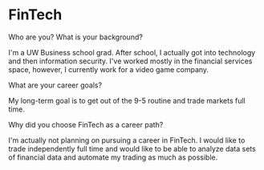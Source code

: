 # FinTech

Who are you? What is your background?

I'm a UW Business school grad. After school, I actually got into technology and then information security. I've worked mostly in the financial services space, however, I currently work for a video game company.

What are your career goals?

My long-term goal is to get out of the 9-5 routine and trade markets full time.

Why did you choose FinTech as a career path?

I'm actually not planning on pursuing a career in FinTech. I would like to trade independently full time and would like to be able to analyze data sets of financial data and automate my trading as much as possible.
